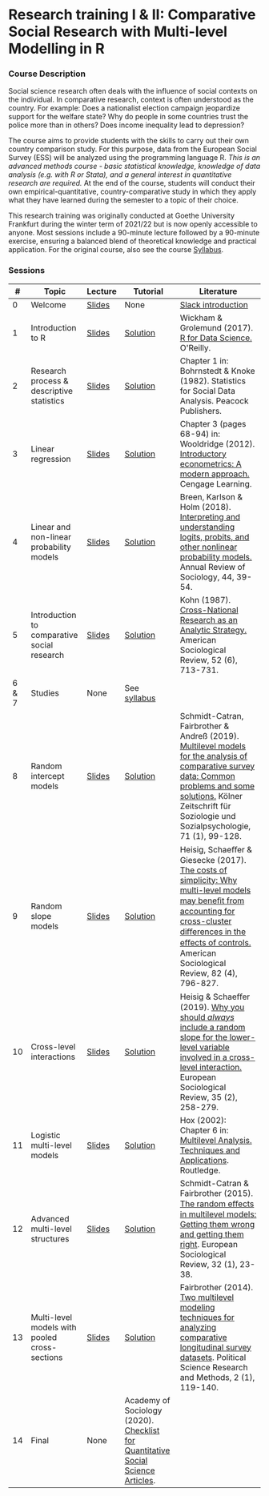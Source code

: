 
# Research training I & II: Comparative Social Research with Multi-level Modelling in R

### Course Description

Social science research often deals with the influence of social contexts on the individual. In comparative research, context is often understood as the country. For example: Does a nationalist election campaign jeopardize support for the welfare state? Why do people in some countries trust the police more than in others? Does income inequality lead to depression?

The course aims to provide students with the skills to carry out their own country comparison study. For this purpose, data from the European Social Survey (ESS) will be analyzed using the programming language R. *This is an advanced methods course - basic statistical knowledge, knowledge of data analysis (e.g. with R or Stata), and a general interest in quantitative research are required.* At the end of the course, students will conduct their own empirical-quantitative, country-comparative study in which they apply what they have learned during the semester to a topic of their choice.

This research training was originally conducted at Goethe University Frankfurt during the winter term of 2021/22 but is now openly accessible to anyone. Most sessions include a 90-minute lecture followed by a 90-minute exercise, ensuring a balanced blend of theoretical knowledge and practical application. For the original course, also see the course [Syllabus](https://github.com/czymara/CompSocResearchWS21/blob/main/FoP_VerglSozForsch_WiSe2122.pdf).

### Sessions

| # | Topic | Lecture | Tutorial | Literature |
| --- | --- | --- | --- | --- |
| 0 | Welcome | [Slides](https://github.com/czymara/CompSocResearchWS21/blob/main/00_welcome/FoP_CompSocResearch_00_slides.pdf) | None | [Slack introduction](https://www.youtube.com/watch?v=9RJZMSsH7-g) |
| 1 | Introduction to R | [Slides](https://github.com/czymara/CompSocResearchWS21/blob/main/01_intro_to_R/FoP_CompSocResearch_01_slides.pdf) | [Solution](https://htmlpreview.github.io/?https://github.com/czymara/CompSocResearchWS21/blob/main/01_intro_to_R/FoP_CompSocResearch_01_tutorial.html) | Wickham & Grolemund (2017). [R for Data Science.](https://r4ds.had.co.nz/) O'Reilly. |
| 2 | Research process & descriptive statistics | [Slides](https://github.com/czymara/CompSocResearchWS21/blob/main/02_research_process/FoP_CompSocResearch_02_slides.pdf) | [Solution](https://htmlpreview.github.io/?https://github.com/czymara/CompSocResearchWS21/blob/main/02_research_process/FoP_CompSocResearch_02_tutorial.html) | Chapter 1 in: Bohrnstedt & Knoke (1982). Statistics for Social Data Analysis. Peacock Publishers. |
| 3 | Linear regression | [Slides](https://github.com/czymara/CompSocResearchWS21/blob/main/03_linear_regression/FoP_CompSocResearch_03_slides.pdf) | [Solution](https://htmlpreview.github.io/?https://github.com/czymara/CompSocResearchWS21/blob/main/03_linear_regression/FoP_CompSocResearch_03_tutorial.html) | Chapter 3 (pages 68-94) in: Wooldridge (2012). [Introductory econometrics: A modern approach.](https://economics.ut.ac.ir/documents/3030266/14100645/Jeffrey_M._Wooldridge_Introductory_Econometrics_A_Modern_Approach__2012.pdf) Cengage Learning. |
| 4 | Linear and non-linear probability models | [Slides](https://github.com/czymara/CompSocResearchWS21/blob/main/04_probability_models/FoP_CompSocResearch_04_slides.pdf) | [Solution](https://htmlpreview.github.io/?https://github.com/czymara/CompSocResearchWS21/blob/main/04_probability_models/FoP_CompSocResearch_04_tutorial.html) | Breen, Karlson & Holm (2018). [Interpreting and understanding logits, probits, and other nonlinear probability models.](https://www.annualreviews.org/doi/10.1146/annurev-soc-073117-041429) Annual Review of Sociology, 44, 39-54. |
| 5 | Introduction to comparative social research | [Slides](https://github.com/czymara/CompSocResearchWS21/blob/main/05_comparative_social_research/FoP_CompSocResearch_05_slides.pdf) | [Solution](https://htmlpreview.github.io/?https://github.com/czymara/CompSocResearchWS21/blob/main/05_comparative_social_research/FoP_CompSocResearch_05_tutorial.html) | Kohn (1987). [Cross-National Research as an Analytic Strategy.](https://www.jstor.org/stable/2095831?seq=1#metadata_info_tab_contents) American Sociological Review, 52 (6), 713-731. |
| 6 & 7 | Studies | None | See [syllabus](https://github.com/czymara/CompSocResearchWS21/blob/main/FoP_VerglSozForsch_WiSe2122.pdf) |
| 8 | Random intercept models | [Slides](https://github.com/czymara/CompSocResearchWS21/blob/main/08_random_intercept_models/FoP_CompSocResearch_08_slides.pdf) | [Solution](https://htmlpreview.github.io/?https://github.com/czymara/CompSocResearchWS21/blob/main/08_random_intercept_models/FoP_CompSocResearch_08_tutorial.html) | Schmidt-Catran, Fairbrother & Andreß (2019). [Multilevel models for the analysis of comparative survey data: Common problems and some solutions.](https://link.springer.com/article/10.1007/s11577-019-00607-9) Kölner Zeitschrift für Soziologie und Sozialpsychologie, 71 (1), 99-128. |
| 9 | Random slope models | [Slides](https://github.com/czymara/CompSocResearchWS21/blob/main/09_random_slope_models/FoP_CompSocResearch_09_slides.pdf) | [Solution](https://htmlpreview.github.io/?https://github.com/czymara/CompSocResearchWS21/blob/main/09_random_slope_models/FoP_CompSocResearch_09_tutorial.html) | Heisig, Schaeﬀer & Giesecke (2017). [The costs of simplicity: Why multi-level models may beneﬁt from accounting for cross-cluster diﬀerences in the eﬀects of controls.](https://journals.sagepub.com/doi/10.1177/0003122417717901) American Sociological Review, 82 (4), 796-827. |
| 10 | Cross-level interactions | [Slides](https://github.com/czymara/CompSocResearchWS21/blob/main/10_cross-level_interactions/FoP_CompSocResearch_10_slides.pdf) | [Solution](https://htmlpreview.github.io/?https://github.com/czymara/CompSocResearchWS21/blob/main/10_cross-level_interactions/FoP_CompSocResearch_10_tutorial.html) | Heisig & Schaeﬀer (2019). [Why you should *always* include a random slope for the lower-level variable involved in a cross-level interaction.](https://academic.oup.com/esr/article/35/2/258/5306121) European Sociological Review, 35 (2), 258-279. |
| 11 | Logistic multi-level models | [Slides](https://github.com/czymara/CompSocResearchWS21/blob/main/11_logistic_multi/FoP_CompSocResearch_11_slides.pdf) | [Solution](https://htmlpreview.github.io/?https://github.com/czymara/CompSocResearchWS21/blob/main/11_logistic_multi-level_models/FoP_CompSocResearch_11_tutorial.html) | Hox (2002): Chapter 6 in: [Multilevel Analysis. Techniques and Applications](https://www.routledge.com/Multilevel-Analysis-Techniques-and-Applications-Third-Edition/Hox-Moerbeek-Schoot/p/book/9781138121362). Routledge. |
| 12 | Advanced multi-level structures | [Slides](https://github.com/czymara/CompSocResearchWS21/blob/main/12_advanced_multi-level_structures/FoP_CompSocResearch_12_slides.pdf) | [Solution](https://htmlpreview.github.io/?https://github.com/czymara/CompSocResearchWS21/blob/main/12_advanced_multi-level_structures/FoP_CompSocResearch_12_tutorial.html) | Schmidt-Catran & Fairbrother (2015). [The random eﬀects in multilevel models: Getting them wrong and getting them right](https://academic.oup.com/esr/article/32/1/23/2404356). European Sociological Review, 32 (1), 23-38. |
| 13 | Multi-level models with pooled cross-sections | [Slides](https://github.com/czymara/CompSocResearchWS21/blob/main/13_pooled_cross-sections/FoP_CompSocResearch_13_slides.pdf) | [Solution](https://htmlpreview.github.io/?https://github.com/czymara/CompSocResearchWS21/blob/main/13_pooled_cross-sections/FoP_CompSocResearch_13_tutorial.html) | Fairbrother (2014). [Two multilevel modeling techniques for analyzing comparative longitudinal survey datasets](https://www.cambridge.org/core/journals/political-science-research-and-methods/article/two-multilevel-modeling-techniques-for-analyzing-comparative-longitudinal-survey-datasets/FE4BEA6E0ECB5A55AF48E4F22C49E5BB). Political Science Research and Methods, 2 (1), 119-140. |
| 14 | Final | None | Academy of Sociology (2020). [Checklist for Quantitative Social Science Articles](https://osf.io/mw59u/). |


